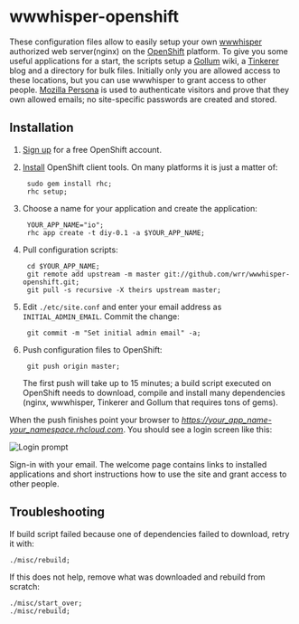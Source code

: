 wwwhisper-openshift
===================

These configuration files allow to easily setup your own
[wwwhisper](https://github.com/wrr/wwwhisper) authorized web
server(nginx) on the [OpenShift](https://openshift.redhat.com/app/)
platform. To give you some useful applications for a start, the
scripts setup a [Gollum](https://github.com/github/gollum) wiki, a
[Tinkerer](http://tinkerer.me/) blog and a directory for bulk
files. Initially only you are allowed access to these locations, but
you can use wwwhisper to grant access to other people. [Mozilla
Persona](https://login.persona.org/about) is used to authenticate
visitors and prove that they own allowed emails; no site-specific
passwords are created and stored.

Installation
------------

1. [Sign up](https://openshift.redhat.com/app/) for a free OpenShift account.

2. [Install](https://openshift.redhat.com/community/get-started)
   OpenShift client tools. On many platforms it is just a matter of:

        sudo gem install rhc;
        rhc setup;

3. Choose a name for your application and create the application:

        YOUR_APP_NAME="io";
        rhc app create -t diy-0.1 -a $YOUR_APP_NAME;

4. Pull configuration scripts:

        cd $YOUR_APP_NAME;
        git remote add upstream -m master git://github.com/wrr/wwwhisper-openshift.git;
        git pull -s recursive -X theirs upstream master;

5. Edit `./etc/site.conf` and enter your email address as
   `INITIAL_ADMIN_EMAIL`. Commit the change:

        git commit -m "Set initial admin email" -a;

6. Push configuration files to OpenShift:

        git push origin master;

   The first push will take up to 15 minutes; a build script executed
   on OpenShift needs to download, compile and install many
   dependencies (nginx, wwwhisper, Tinkerer and Gollum that requires
   tons of gems).


When the push finishes point your browser to
*https://your_app_name-your_namespace.rhcloud.com*. You should see
a login screen like this:

![Login prompt](https://raw.github.com/wrr/www/master/mixedbit.org/wwwhisper_screens/login_required.png)

Sign-in with your email. The welcome page contains links to installed
applications and short instructions how to use the site and grant
access to other people.

Troubleshooting
---------------

If build script failed because one of dependencies failed to download,
retry it with:

    ./misc/rebuild;

If this does not help, remove what was downloaded and rebuild from scratch:

    ./misc/start_over;
    ./misc/rebuild;
